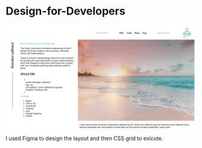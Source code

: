 # Design-for-Developers
![screen shot of project](/ProjectScreenShot.png)


I used Figma to design the layout and then CSS grid to exicute.
